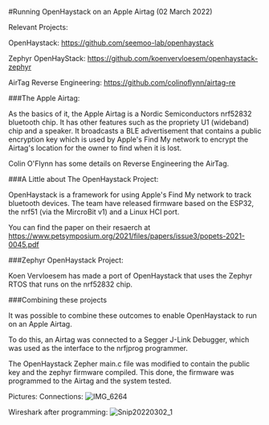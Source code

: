 #Running OpenHaystack on an Apple Airtag (02 March 2022)

Relevant Projects:

OpenHaystack: https://github.com/seemoo-lab/openhaystack

Zephyr OpenHayStack: https://github.com/koenvervloesem/openhaystack-zephyr

AirTag Reverse Engineering: https://github.com/colinoflynn/airtag-re

###The Apple Airtag:

As the basics of it, the Apple Airtag is a Nordic Semiconductors nrf52832 bluetooth chip. It has other features such as the propriety U1 (wideband) chip and a speaker.
It broadcasts a BLE advertisement that contains a public encryption key which is used by Apple's Find My network to encrypt the Airtag's location for the owner to find when it is lost.

Colin O'Flynn has some details on Reverse Engineering the AirTag.

###A Little about The OpenHaystack Project:

OpenHaystack is a framework for using Apple's Find My network to track bluetooth devices. The team have released firmware based on the ESP32, the nrf51 (via the MircroBit v1) and a Linux HCI port.

You can find the paper on their resaerch at https://www.petsymposium.org/2021/files/papers/issue3/popets-2021-0045.pdf

###Zephyr OpenHaystack Project:

Koen Vervloesem has made a port of OpenHaystack that uses the Zephyr RTOS that runs on the nrf52832 chip.

###Combining these projects

It was possible to combine these outcomes to enable OpenHaystack to run on an Apple Airtag. 

To do this, an Airtag was connected to a Segger J-Link Debugger, which was used as the interface to the nrfjprog programmer. 

The OpenHaystack Zepher main.c file was modified to contain the public key and the zephyr firmware compiled.
This done, the firmware was programmed to the Airtag and the system tested.

Pictures:
Connections:
![IMG_6264](https://user-images.githubusercontent.com/22653836/156307101-04a1264c-ed0e-42ed-892a-d596c6ff06b1.JPG)

Wireshark after programming:
![Snip20220302_1](https://user-images.githubusercontent.com/22653836/156307232-eacc0c23-db66-41fd-bbdd-548988e3313b.png)

